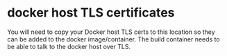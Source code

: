 # docker host TLS certificates

You will need to copy your Docker host TLS certs to this location so they can be added to the docker image/container. The build container needs to be able to talk to the docker host over TLS.          